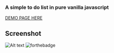 ###  A simple to do list in pure vanilla javascript

[DEMO PAGE HERE](http://htmlpreview.github.io/?https://github.com/nicola24/TodoList/blob/master/index.html)

## Screenshot

![Alt text](https://i.imgur.com/MeaI2EB.png)
![forthebadge](https://forthebadge.com/images/badges/made-with-javascript.svg)
